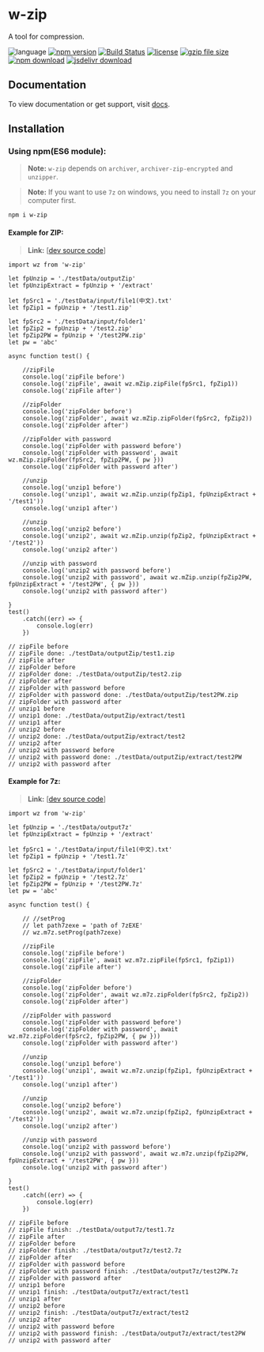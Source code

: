 # w-zip
A tool for compression.

![language](https://img.shields.io/badge/language-JavaScript-orange.svg) 
[![npm version](http://img.shields.io/npm/v/w-zip.svg?style=flat)](https://npmjs.org/package/w-zip) 
[![Build Status](https://travis-ci.org/yuda-lyu/w-zip.svg?branch=master)](https://travis-ci.org/yuda-lyu/w-zip) 
[![license](https://img.shields.io/npm/l/w-zip.svg?style=flat)](https://npmjs.org/package/w-zip) 
[![gzip file size](http://img.badgesize.io/yuda-lyu/w-zip/master/dist/w-zip.umd.js.svg?compression=gzip)](https://github.com/yuda-lyu/w-zip)
[![npm download](https://img.shields.io/npm/dt/w-zip.svg)](https://npmjs.org/package/w-zip) 
[![jsdelivr download](https://img.shields.io/jsdelivr/npm/hm/w-zip.svg)](https://www.jsdelivr.com/package/npm/w-zip)

## Documentation
To view documentation or get support, visit [docs](https://yuda-lyu.github.io/w-zip/mZip.html).

## Installation
### Using npm(ES6 module):
> **Note:** `w-zip` depends on `archiver`, `archiver-zip-encrypted` and `unzipper`.

> **Note:** If you want to use `7z` on windows, you need to install `7z` on your computer first.

```alias
npm i w-zip
```

#### Example for ZIP:
> **Link:** [[dev source code](https://github.com/yuda-lyu/w-zip/blob/master/scla.mjs)]
```alias
import wz from 'w-zip'

let fpUnzip = './testData/outputZip'
let fpUnzipExtract = fpUnzip + '/extract'

let fpSrc1 = './testData/input/file1(中文).txt'
let fpZip1 = fpUnzip + '/test1.zip'

let fpSrc2 = './testData/input/folder1'
let fpZip2 = fpUnzip + '/test2.zip'
let fpZip2PW = fpUnzip + '/test2PW.zip'
let pw = 'abc'

async function test() {

    //zipFile
    console.log('zipFile before')
    console.log('zipFile', await wz.mZip.zipFile(fpSrc1, fpZip1))
    console.log('zipFile after')

    //zipFolder
    console.log('zipFolder before')
    console.log('zipFolder', await wz.mZip.zipFolder(fpSrc2, fpZip2))
    console.log('zipFolder after')

    //zipFolder with password
    console.log('zipFolder with password before')
    console.log('zipFolder with password', await wz.mZip.zipFolder(fpSrc2, fpZip2PW, { pw }))
    console.log('zipFolder with password after')

    //unzip
    console.log('unzip1 before')
    console.log('unzip1', await wz.mZip.unzip(fpZip1, fpUnzipExtract + '/test1'))
    console.log('unzip1 after')

    //unzip
    console.log('unzip2 before')
    console.log('unzip2', await wz.mZip.unzip(fpZip2, fpUnzipExtract + '/test2'))
    console.log('unzip2 after')

    //unzip with password
    console.log('unzip2 with password before')
    console.log('unzip2 with password', await wz.mZip.unzip(fpZip2PW, fpUnzipExtract + '/test2PW', { pw }))
    console.log('unzip2 with password after')

}
test()
    .catch((err) => {
        console.log(err)
    })

// zipFile before
// zipFile done: ./testData/outputZip/test1.zip
// zipFile after
// zipFolder before
// zipFolder done: ./testData/outputZip/test2.zip
// zipFolder after
// zipFolder with password before
// zipFolder with password done: ./testData/outputZip/test2PW.zip
// zipFolder with password after
// unzip1 before
// unzip1 done: ./testData/outputZip/extract/test1
// unzip1 after
// unzip2 before
// unzip2 done: ./testData/outputZip/extract/test2
// unzip2 after
// unzip2 with password before
// unzip2 with password done: ./testData/outputZip/extract/test2PW
// unzip2 with password after
```

#### Example for 7z:
> **Link:** [[dev source code](https://github.com/yuda-lyu/w-zip/blob/master/sclb.mjs)]
```alias
import wz from 'w-zip'

let fpUnzip = './testData/output7z'
let fpUnzipExtract = fpUnzip + '/extract'

let fpSrc1 = './testData/input/file1(中文).txt'
let fpZip1 = fpUnzip + '/test1.7z'

let fpSrc2 = './testData/input/folder1'
let fpZip2 = fpUnzip + '/test2.7z'
let fpZip2PW = fpUnzip + '/test2PW.7z'
let pw = 'abc'

async function test() {

    // //setProg
    // let path7zexe = 'path of 7zEXE'
    // wz.m7z.setProg(path7zexe)

    //zipFile
    console.log('zipFile before')
    console.log('zipFile', await wz.m7z.zipFile(fpSrc1, fpZip1))
    console.log('zipFile after')

    //zipFolder
    console.log('zipFolder before')
    console.log('zipFolder', await wz.m7z.zipFolder(fpSrc2, fpZip2))
    console.log('zipFolder after')

    //zipFolder with password
    console.log('zipFolder with password before')
    console.log('zipFolder with password', await wz.m7z.zipFolder(fpSrc2, fpZip2PW, { pw }))
    console.log('zipFolder with password after')

    //unzip
    console.log('unzip1 before')
    console.log('unzip1', await wz.m7z.unzip(fpZip1, fpUnzipExtract + '/test1'))
    console.log('unzip1 after')

    //unzip
    console.log('unzip2 before')
    console.log('unzip2', await wz.m7z.unzip(fpZip2, fpUnzipExtract + '/test2'))
    console.log('unzip2 after')

    //unzip with password
    console.log('unzip2 with password before')
    console.log('unzip2 with password', await wz.m7z.unzip(fpZip2PW, fpUnzipExtract + '/test2PW', { pw }))
    console.log('unzip2 with password after')

}
test()
    .catch((err) => {
        console.log(err)
    })
    
// zipFile before
// zipFile finish: ./testData/output7z/test1.7z
// zipFile after
// zipFolder before
// zipFolder finish: ./testData/output7z/test2.7z
// zipFolder after
// zipFolder with password before
// zipFolder with password finish: ./testData/output7z/test2PW.7z
// zipFolder with password after
// unzip1 before
// unzip1 finish: ./testData/output7z/extract/test1
// unzip1 after
// unzip2 before
// unzip2 finish: ./testData/output7z/extract/test2
// unzip2 after
// unzip2 with password before
// unzip2 with password finish: ./testData/output7z/extract/test2PW
// unzip2 with password after
```
